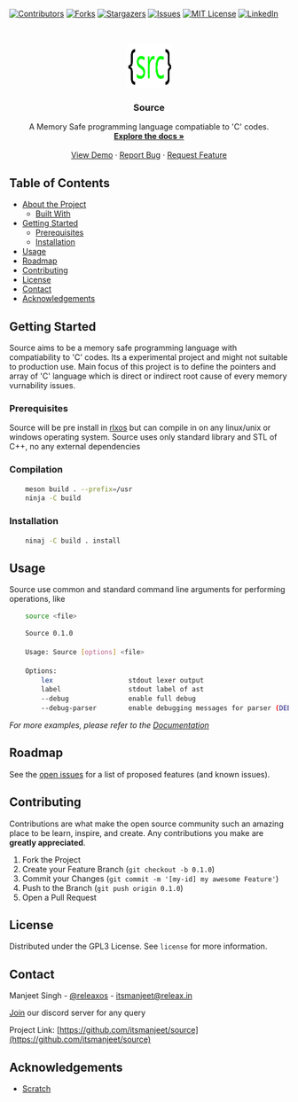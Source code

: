 <!--
*** Thanks for checking out this README Template. If you have a suggestion that would
*** make this better, please fork the repo and create a pull request or simply open
*** an issue with the tag "enhancement".
*** Thanks again! Now go create something AMAZING! :D
-->





<!-- PROJECT SHIELDS -->
<!--
*** I'm using markdown "reference style" links for readability.
*** Reference links are enclosed in brackets [ ] instead of parentheses ( ).
*** See the bottom of this document for the declaration of the reference variables
*** for contributors-url, forks-url, etc. This is an optional, concise syntax you may use.
*** https://www.markdownguide.org/basic-syntax/#reference-style-links
-->
[![Contributors][contributors-shield]][contributors-url]
[![Forks][forks-shield]][forks-url]
[![Stargazers][stars-shield]][stars-url]
[![Issues][issues-shield]][issues-url]
[![MIT License][license-shield]][license-url]
[![LinkedIn][linkedin-shield]][linkedin-url]



<!-- PROJECT LOGO -->
<br />
<p align="center">
  <a href="https://github.com/itsmanjeet/source.git">
    <img src="data/logo.svg" alt="Logo" width="80" height="80">
  </a>

  <h3 align="center">Source</h3>

  <p align="center">
    A Memory Safe programming language compatiable to 'C' codes.
    <br />
    <a href="https://github.com/itsmanjeet/source"><strong>Explore the docs »</strong></a>
    <br />
    <br />
    <a href="https://github.com/itsmanjeet/source">View Demo</a>
    ·
    <a href="https://github.com/itsmanjeet/source/issues">Report Bug</a>
    ·
    <a href="https://github.com/itsmanjeet/source/issues">Request Feature</a>
  </p>
</p>



<!-- TABLE OF CONTENTS -->
## Table of Contents

* [About the Project](#about-the-project)
  * [Built With](#built-with)
* [Getting Started](#getting-started)
  * [Prerequisites](#prerequisites)
  * [Installation](#installation)
* [Usage](#usage)
* [Roadmap](#roadmap)
* [Contributing](#contributing)
* [License](#license)
* [Contact](#contact)
* [Acknowledgements](#acknowledgements)




<!-- GETTING STARTED -->
## Getting Started

Source aims to be a memory safe programming language with compatiability to 'C' codes. Its a experimental project and might not suitable to production use. Main focus of this project is to define the pointers and array of 'C' language which is direct or indirect root cause of every memory vurnability issues.

### Prerequisites

Source will be pre install in [rlxos](https://releax.in/) but can compile in on any linux/unix or windows operating system. Source uses only standard library and STL of C++, no any external dependencies


### Compilation
```bash
    meson build . --prefix=/usr
    ninja -C build
```

### Installation
``` bash
    ninaj -C build . install
```

<!-- USAGE EXAMPLES -->
## Usage
Source use common and standard command line arguments for performing operations, like
```bash
    source <file>
```

```bash
    Source 0.1.0 

    Usage: Source [options] <file>

    Options:
        lex                   stdout lexer output
        label                 stdout label of ast
        --debug               enable full debug
        --debug-parser        enable debugging messages for parser (DEBUG=full)
```

_For more examples, please refer to the [Documentation](https://github.com/itsmanjeet/source/docs/Source.html)_



<!-- ROADMAP -->
## Roadmap

See the [open issues](https://github.com/itsmanjeet/source/issues) for a list of proposed features (and known issues).



<!-- CONTRIBUTING -->
## Contributing

Contributions are what make the open source community such an amazing place to be learn, inspire, and create. Any contributions you make are **greatly appreciated**.

1. Fork the Project
2. Create your Feature Branch (`git checkout -b 0.1.0`)
3. Commit your Changes (`git commit -m '[my-id] my awesome Feature'`)
4. Push to the Branch (`git push origin 0.1.0`)
5. Open a Pull Request



<!-- LICENSE -->
## License

Distributed under the GPL3 License. See `license` for more information.



<!-- CONTACT -->
## Contact
Manjeet Singh - [@releaxos](https://twitter.com/releaxos) - itsmanjeet@releax.in

[Join](https://discord.gg/TXTxDTYcdg) our discord server for any query


Project Link: [https://github.com/itsmanjeet/source](https://github.com/itsmanjeet/source)



<!-- ACKNOWLEDGEMENTS -->
## Acknowledgements
* [Scratch](https://github.com/venomlinux/scratchpkg)





<!-- MARKDOWN LINKS & IMAGES -->
<!-- https://www.markdownguide.org/basic-syntax/#reference-style-links -->
[contributors-shield]: https://img.shields.io/github/contributors/itsmanjeet/source.svg?style=flat-square
[contributors-url]: https://github.com/itsmanjeet/source/graphs/contributors
[forks-shield]: https://img.shields.io/github/forks/itsmanjeet/source.svg?style=flat-square
[forks-url]: https://github.com/itsmanjeet/source/network/members
[stars-shield]: https://img.shields.io/github/stars/itsmanjeet/source.svg?style=flat-square
[stars-url]: https://github.com/itsmanjeet/source/stargazers
[issues-shield]: https://img.shields.io/github/issues/itsmanjeet/source.svg?style=flat-square
[issues-url]: https://github.com/itsmanjeet/source/issues
[license-shield]: https://img.shields.io/github/license/itsmanjeet/source.svg?style=flat-square
[license-url]: https://github.com/itsmanjeet/source/blob/master/license
[linkedin-shield]: https://img.shields.io/badge/-LinkedIn-black.svg?style=flat-square&logo=linkedin&colorB=555
[linkedin-url]: https://linkedin.com/in/releax